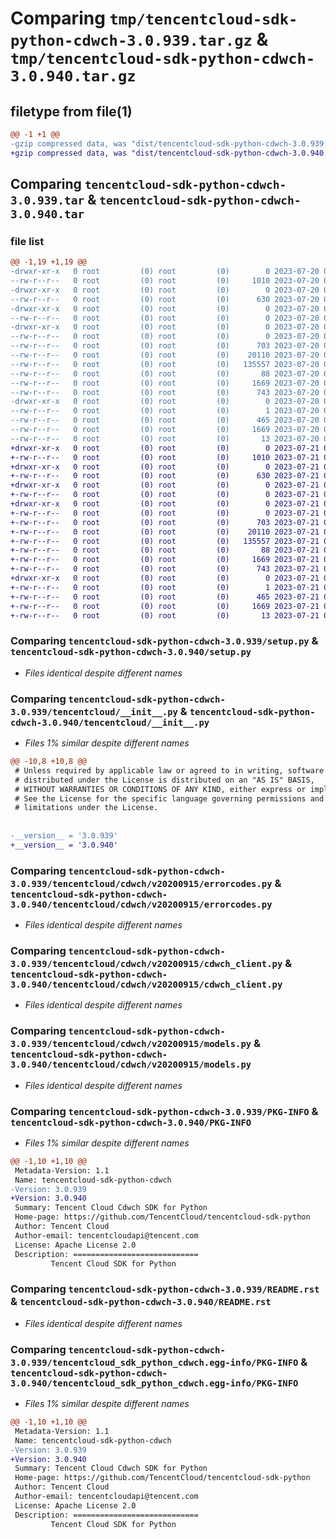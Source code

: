 # Comparing `tmp/tencentcloud-sdk-python-cdwch-3.0.939.tar.gz` & `tmp/tencentcloud-sdk-python-cdwch-3.0.940.tar.gz`

## filetype from file(1)

```diff
@@ -1 +1 @@
-gzip compressed data, was "dist/tencentcloud-sdk-python-cdwch-3.0.939.tar", last modified: Thu Jul 20 00:19:56 2023, max compression
+gzip compressed data, was "dist/tencentcloud-sdk-python-cdwch-3.0.940.tar", last modified: Fri Jul 21 00:24:52 2023, max compression
```

## Comparing `tencentcloud-sdk-python-cdwch-3.0.939.tar` & `tencentcloud-sdk-python-cdwch-3.0.940.tar`

### file list

```diff
@@ -1,19 +1,19 @@
-drwxr-xr-x   0 root         (0) root         (0)        0 2023-07-20 00:19:56.000000 tencentcloud-sdk-python-cdwch-3.0.939/
--rw-r--r--   0 root         (0) root         (0)     1010 2023-07-20 00:19:56.000000 tencentcloud-sdk-python-cdwch-3.0.939/setup.py
-drwxr-xr-x   0 root         (0) root         (0)        0 2023-07-20 00:19:56.000000 tencentcloud-sdk-python-cdwch-3.0.939/tencentcloud/
--rw-r--r--   0 root         (0) root         (0)      630 2023-07-20 00:19:56.000000 tencentcloud-sdk-python-cdwch-3.0.939/tencentcloud/__init__.py
-drwxr-xr-x   0 root         (0) root         (0)        0 2023-07-20 00:19:56.000000 tencentcloud-sdk-python-cdwch-3.0.939/tencentcloud/cdwch/
--rw-r--r--   0 root         (0) root         (0)        0 2023-07-20 00:19:56.000000 tencentcloud-sdk-python-cdwch-3.0.939/tencentcloud/cdwch/__init__.py
-drwxr-xr-x   0 root         (0) root         (0)        0 2023-07-20 00:19:56.000000 tencentcloud-sdk-python-cdwch-3.0.939/tencentcloud/cdwch/v20200915/
--rw-r--r--   0 root         (0) root         (0)        0 2023-07-20 00:19:56.000000 tencentcloud-sdk-python-cdwch-3.0.939/tencentcloud/cdwch/v20200915/__init__.py
--rw-r--r--   0 root         (0) root         (0)      703 2023-07-20 00:19:56.000000 tencentcloud-sdk-python-cdwch-3.0.939/tencentcloud/cdwch/v20200915/errorcodes.py
--rw-r--r--   0 root         (0) root         (0)    20110 2023-07-20 00:19:56.000000 tencentcloud-sdk-python-cdwch-3.0.939/tencentcloud/cdwch/v20200915/cdwch_client.py
--rw-r--r--   0 root         (0) root         (0)   135557 2023-07-20 00:19:56.000000 tencentcloud-sdk-python-cdwch-3.0.939/tencentcloud/cdwch/v20200915/models.py
--rw-r--r--   0 root         (0) root         (0)       88 2023-07-20 00:19:56.000000 tencentcloud-sdk-python-cdwch-3.0.939/setup.cfg
--rw-r--r--   0 root         (0) root         (0)     1669 2023-07-20 00:19:56.000000 tencentcloud-sdk-python-cdwch-3.0.939/PKG-INFO
--rw-r--r--   0 root         (0) root         (0)      743 2023-07-20 00:19:56.000000 tencentcloud-sdk-python-cdwch-3.0.939/README.rst
-drwxr-xr-x   0 root         (0) root         (0)        0 2023-07-20 00:19:56.000000 tencentcloud-sdk-python-cdwch-3.0.939/tencentcloud_sdk_python_cdwch.egg-info/
--rw-r--r--   0 root         (0) root         (0)        1 2023-07-20 00:19:56.000000 tencentcloud-sdk-python-cdwch-3.0.939/tencentcloud_sdk_python_cdwch.egg-info/dependency_links.txt
--rw-r--r--   0 root         (0) root         (0)      465 2023-07-20 00:19:56.000000 tencentcloud-sdk-python-cdwch-3.0.939/tencentcloud_sdk_python_cdwch.egg-info/SOURCES.txt
--rw-r--r--   0 root         (0) root         (0)     1669 2023-07-20 00:19:56.000000 tencentcloud-sdk-python-cdwch-3.0.939/tencentcloud_sdk_python_cdwch.egg-info/PKG-INFO
--rw-r--r--   0 root         (0) root         (0)       13 2023-07-20 00:19:56.000000 tencentcloud-sdk-python-cdwch-3.0.939/tencentcloud_sdk_python_cdwch.egg-info/top_level.txt
+drwxr-xr-x   0 root         (0) root         (0)        0 2023-07-21 00:24:52.000000 tencentcloud-sdk-python-cdwch-3.0.940/
+-rw-r--r--   0 root         (0) root         (0)     1010 2023-07-21 00:24:52.000000 tencentcloud-sdk-python-cdwch-3.0.940/setup.py
+drwxr-xr-x   0 root         (0) root         (0)        0 2023-07-21 00:24:52.000000 tencentcloud-sdk-python-cdwch-3.0.940/tencentcloud/
+-rw-r--r--   0 root         (0) root         (0)      630 2023-07-21 00:24:52.000000 tencentcloud-sdk-python-cdwch-3.0.940/tencentcloud/__init__.py
+drwxr-xr-x   0 root         (0) root         (0)        0 2023-07-21 00:24:52.000000 tencentcloud-sdk-python-cdwch-3.0.940/tencentcloud/cdwch/
+-rw-r--r--   0 root         (0) root         (0)        0 2023-07-21 00:24:52.000000 tencentcloud-sdk-python-cdwch-3.0.940/tencentcloud/cdwch/__init__.py
+drwxr-xr-x   0 root         (0) root         (0)        0 2023-07-21 00:24:52.000000 tencentcloud-sdk-python-cdwch-3.0.940/tencentcloud/cdwch/v20200915/
+-rw-r--r--   0 root         (0) root         (0)        0 2023-07-21 00:24:52.000000 tencentcloud-sdk-python-cdwch-3.0.940/tencentcloud/cdwch/v20200915/__init__.py
+-rw-r--r--   0 root         (0) root         (0)      703 2023-07-21 00:24:52.000000 tencentcloud-sdk-python-cdwch-3.0.940/tencentcloud/cdwch/v20200915/errorcodes.py
+-rw-r--r--   0 root         (0) root         (0)    20110 2023-07-21 00:24:52.000000 tencentcloud-sdk-python-cdwch-3.0.940/tencentcloud/cdwch/v20200915/cdwch_client.py
+-rw-r--r--   0 root         (0) root         (0)   135557 2023-07-21 00:24:52.000000 tencentcloud-sdk-python-cdwch-3.0.940/tencentcloud/cdwch/v20200915/models.py
+-rw-r--r--   0 root         (0) root         (0)       88 2023-07-21 00:24:52.000000 tencentcloud-sdk-python-cdwch-3.0.940/setup.cfg
+-rw-r--r--   0 root         (0) root         (0)     1669 2023-07-21 00:24:52.000000 tencentcloud-sdk-python-cdwch-3.0.940/PKG-INFO
+-rw-r--r--   0 root         (0) root         (0)      743 2023-07-21 00:24:52.000000 tencentcloud-sdk-python-cdwch-3.0.940/README.rst
+drwxr-xr-x   0 root         (0) root         (0)        0 2023-07-21 00:24:52.000000 tencentcloud-sdk-python-cdwch-3.0.940/tencentcloud_sdk_python_cdwch.egg-info/
+-rw-r--r--   0 root         (0) root         (0)        1 2023-07-21 00:24:52.000000 tencentcloud-sdk-python-cdwch-3.0.940/tencentcloud_sdk_python_cdwch.egg-info/dependency_links.txt
+-rw-r--r--   0 root         (0) root         (0)      465 2023-07-21 00:24:52.000000 tencentcloud-sdk-python-cdwch-3.0.940/tencentcloud_sdk_python_cdwch.egg-info/SOURCES.txt
+-rw-r--r--   0 root         (0) root         (0)     1669 2023-07-21 00:24:52.000000 tencentcloud-sdk-python-cdwch-3.0.940/tencentcloud_sdk_python_cdwch.egg-info/PKG-INFO
+-rw-r--r--   0 root         (0) root         (0)       13 2023-07-21 00:24:52.000000 tencentcloud-sdk-python-cdwch-3.0.940/tencentcloud_sdk_python_cdwch.egg-info/top_level.txt
```

### Comparing `tencentcloud-sdk-python-cdwch-3.0.939/setup.py` & `tencentcloud-sdk-python-cdwch-3.0.940/setup.py`

 * *Files identical despite different names*

### Comparing `tencentcloud-sdk-python-cdwch-3.0.939/tencentcloud/__init__.py` & `tencentcloud-sdk-python-cdwch-3.0.940/tencentcloud/__init__.py`

 * *Files 1% similar despite different names*

```diff
@@ -10,8 +10,8 @@
 # Unless required by applicable law or agreed to in writing, software
 # distributed under the License is distributed on an "AS IS" BASIS,
 # WITHOUT WARRANTIES OR CONDITIONS OF ANY KIND, either express or implied.
 # See the License for the specific language governing permissions and
 # limitations under the License.
 
 
-__version__ = '3.0.939'
+__version__ = '3.0.940'
```

### Comparing `tencentcloud-sdk-python-cdwch-3.0.939/tencentcloud/cdwch/v20200915/errorcodes.py` & `tencentcloud-sdk-python-cdwch-3.0.940/tencentcloud/cdwch/v20200915/errorcodes.py`

 * *Files identical despite different names*

### Comparing `tencentcloud-sdk-python-cdwch-3.0.939/tencentcloud/cdwch/v20200915/cdwch_client.py` & `tencentcloud-sdk-python-cdwch-3.0.940/tencentcloud/cdwch/v20200915/cdwch_client.py`

 * *Files identical despite different names*

### Comparing `tencentcloud-sdk-python-cdwch-3.0.939/tencentcloud/cdwch/v20200915/models.py` & `tencentcloud-sdk-python-cdwch-3.0.940/tencentcloud/cdwch/v20200915/models.py`

 * *Files identical despite different names*

### Comparing `tencentcloud-sdk-python-cdwch-3.0.939/PKG-INFO` & `tencentcloud-sdk-python-cdwch-3.0.940/PKG-INFO`

 * *Files 1% similar despite different names*

```diff
@@ -1,10 +1,10 @@
 Metadata-Version: 1.1
 Name: tencentcloud-sdk-python-cdwch
-Version: 3.0.939
+Version: 3.0.940
 Summary: Tencent Cloud Cdwch SDK for Python
 Home-page: https://github.com/TencentCloud/tencentcloud-sdk-python
 Author: Tencent Cloud
 Author-email: tencentcloudapi@tencent.com
 License: Apache License 2.0
 Description: ============================
         Tencent Cloud SDK for Python
```

### Comparing `tencentcloud-sdk-python-cdwch-3.0.939/README.rst` & `tencentcloud-sdk-python-cdwch-3.0.940/README.rst`

 * *Files identical despite different names*

### Comparing `tencentcloud-sdk-python-cdwch-3.0.939/tencentcloud_sdk_python_cdwch.egg-info/PKG-INFO` & `tencentcloud-sdk-python-cdwch-3.0.940/tencentcloud_sdk_python_cdwch.egg-info/PKG-INFO`

 * *Files 1% similar despite different names*

```diff
@@ -1,10 +1,10 @@
 Metadata-Version: 1.1
 Name: tencentcloud-sdk-python-cdwch
-Version: 3.0.939
+Version: 3.0.940
 Summary: Tencent Cloud Cdwch SDK for Python
 Home-page: https://github.com/TencentCloud/tencentcloud-sdk-python
 Author: Tencent Cloud
 Author-email: tencentcloudapi@tencent.com
 License: Apache License 2.0
 Description: ============================
         Tencent Cloud SDK for Python
```

